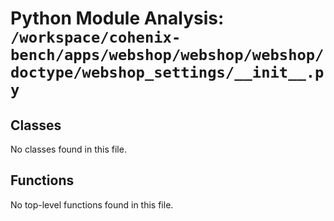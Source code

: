 # Python Module Analysis: `/workspace/cohenix-bench/apps/webshop/webshop/webshop/doctype/webshop_settings/__init__.py`

## Classes

No classes found in this file.


## Functions

No top-level functions found in this file.
